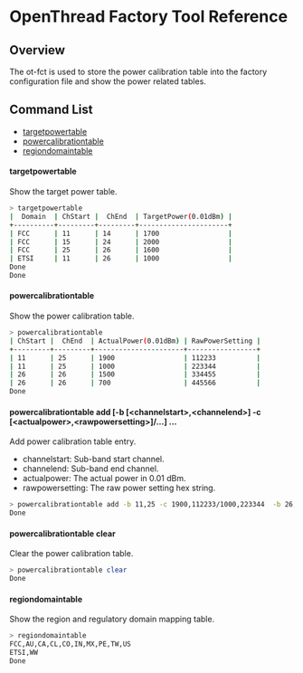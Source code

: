 # OpenThread Factory Tool Reference

## Overview

The ot-fct is used to store the power calibration table into the factory configuration file and show the power related tables.

## Command List

- [targetpowertable](#targetpowertable)
- [powercalibrationtable](#powercalibrationtable)
- [regiondomaintable](#regiondomaintable)

#### targetpowertable

Show the target power table.

```bash
> targetpowertable
|  Domain  | ChStart |  ChEnd  | TargetPower(0.01dBm) |
+----------+---------+---------+----------------------+
| FCC      | 11      | 14      | 1700                 |
| FCC      | 15      | 24      | 2000                 |
| FCC      | 25      | 26      | 1600                 |
| ETSI     | 11      | 26      | 1000                 |
Done
Done
```

#### powercalibrationtable

Show the power calibration table.

```bash
> powercalibrationtable
| ChStart |  ChEnd  | ActualPower(0.01dBm) | RawPowerSetting |
+---------+---------+----------------------+-----------------+
| 11      | 25      | 1900                 | 112233          |
| 11      | 25      | 1000                 | 223344          |
| 26      | 26      | 1500                 | 334455          |
| 26      | 26      | 700                  | 445566          |
Done
```

#### powercalibrationtable add [-b [\<channelstart\>,\<channelend\>] -c [\<actualpower\>,\<rawpowersetting\>]/...] ...

Add power calibration table entry.

- channelstart: Sub-band start channel.
- channelend: Sub-band end channel.
- actualpower: The actual power in 0.01 dBm.
- rawpowersetting: The raw power setting hex string.

```bash
> powercalibrationtable add -b 11,25 -c 1900,112233/1000,223344  -b 26,26 -c 1500,334455/700,445566
Done
```

#### powercalibrationtable clear

Clear the power calibration table.

```bash
> powercalibrationtable clear
Done
```

#### regiondomaintable

Show the region and regulatory domain mapping table.

```bash
> regiondomaintable
FCC,AU,CA,CL,CO,IN,MX,PE,TW,US
ETSI,WW
Done
```
